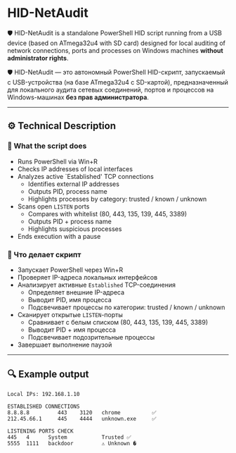 # HID-NetAudit

🛡️ HID-NetAudit is a standalone PowerShell HID script running from a USB device (based on ATmega32u4 with SD card) designed for local auditing of network connections, ports and processes on Windows machines **without administrator rights**.

🛡️ HID-NetAudit — это автономный PowerShell HID-скрипт, запускаемый с USB-устройства (на базе ATmega32u4 с SD-картой), предназначенный для локального аудита сетевых соединений, портов и процессов на Windows-машинах **без прав администратора**.

---

## ⚙️ Technical Description

### 🧠 What the script does

- Runs PowerShell via Win+R
- Checks IP addresses of local interfaces
- Analyzes active `Established' TCP connections
  - Identifies external IP addresses
  - Outputs PID, process name
  - Highlights processes by category: trusted / known / unknown
- Scans open `LISTEN` ports
  - Compares with whitelist (80, 443, 135, 139, 445, 3389)
  - Outputs PID + process name
  - Highlights suspicious processes
- Ends execution with a pause

### 🧠 Что делает скрипт

- Запускает PowerShell через Win+R
- Проверяет IP-адреса локальных интерфейсов
- Анализирует активные `Established` TCP-соединения
  - Определяет внешние IP-адреса
  - Выводит PID, имя процесса
  - Подсвечивает процессы по категории: trusted / known / unknown
- Сканирует открытые `LISTEN`-порты
  - Сравнивает с белым списком (80, 443, 135, 139, 445, 3389)
  - Выводит PID + имя процесса
  - Подсвечивает подозрительные процессы
- Завершает выполнение паузой

---

## 🔍 Example output

```plaintext
Local IPs: 192.168.1.10

ESTABLISHED CONNECTIONS
8.8.8.8         443    3120   chrome          ✅
212.45.66.1     445    4444   unknown.exe     ✅

LISTENING PORTS CHECK
445   4      System           Trusted ✅
5555  1111   backdoor         ⚠ Unknown �
